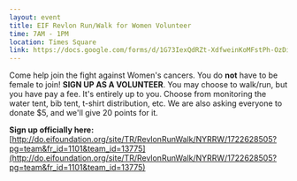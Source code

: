 ```yaml
---
layout: event
title: EIF Revlon Run/Walk for Women Volunteer
time: 7AM - 1PM
location: Times Square
link: https://docs.google.com/forms/d/1G73IexQdRZt-XdfweinKoMFstPh-OzDiTqlNBhsEI0s
---
```

Come help join the fight against Women's cancers. You do **not** have to be female to join! **SIGN UP AS A VOLUNTEER**. You may choose to walk/run, but you have pay a fee. It's entirely up to you. Choose from monitoring the water tent, bib tent, t-shirt distribution, etc. We are also asking everyone to donate $5, and we'll give 20 points for it. 

**Sign up officially here:** [http://do.eifoundation.org/site/TR/RevlonRunWalk/NYRRW/1722628505?pg=team&fr_id=1101&team_id=13775](http://do.eifoundation.org/site/TR/RevlonRunWalk/NYRRW/1722628505?pg=team&fr_id=1101&team_id=13775)
